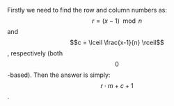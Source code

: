 Firstly we need to find the row and column numbers as: $$r = (x-1) \mod n$$ and $$c = \lceil \frac{x-1}{n} \rceil$$, respectively (both $$0$$-based).  Then the answer is simply: $$r \cdot m + c + 1$$.
